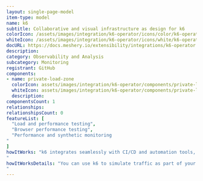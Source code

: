 ```yaml
---
layout: single-page-model
item-type: model
name: k6
subtitle: Collaborative and visual infrastructure as design for k6
colorIcon: /assets/images/integration/k6-operator/icons/color/k6-operator-color.svg
whiteIcon: /assets/images/integration/k6-operator/icons/white/k6-operator-white.svg
docURL: https://docs.meshery.io/extensibility/integrations/k6-operator
description: 
category: Observability and Analysis
subcategory: Monitoring
registrant: GitHub
components: 
- name: private-load-zone
  colorIcon: assets/images/integration/k6-operator/components/private-load-zone/icons/color/private-load-zone-color.svg
  whiteIcon: assets/images/integration/k6-operator/components/private-load-zone/icons/white/private-load-zone-white.svg
  description: 
componentsCount: 1
relationships: 
relationshipsCount: 0
featureList: [
  "Load and performance testing",
  "Browser performance testing",
  "Performance and synthetic monitoring
"
]
howItWorks: "k6 integrates seamlessly with CI/CD and automation tools, enabling engineering teams to automate performance testing as part of their development and release cycle.
"
howItWorksDetails: "You can use k6 to simulate traffic as part of your chaos experiments, trigger them from your k6 tests or inject different types of faults in Kubernetes with xk6-disruptor.
"
---
```

